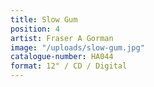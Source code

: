 ```yaml
---
title: Slow Gum
position: 4
artist: Fraser A Gorman
image: "/uploads/slow-gum.jpg"
catalogue-number: HA044
format: 12" / CD / Digital
---
```


